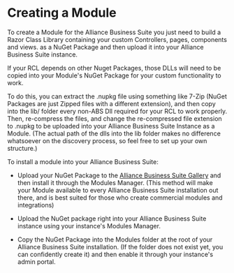 # Creating a Module

To create a Module for the Alliance Business Suite you just need to build a Razor Class Library containing your custom Controllers, pages, components and views. as a NuGet Package and then upload it into your Alliance Business Suite instance. 

If your RCL depends on other Nuget Packages, those DLLs will need to be copied into your Module's NuGet Package for your custom functionality to work.

To do this, you can extract the .nupkg file using something like 7-Zip (NuGet Packages are just Zipped files with a different extension), and then copy into the lib/ folder every non-ABS Dll required for your RCL to work properly. Then, re-compress the files, and change the re-compressed file extension to .nupkg to be uploaded into your Alliance Business Suite Instance as a Module. (The actual path of the dlls into the lib folder makes no difference whatsoever on the discovery process, so feel free to set up your own structure.)

To install a module into your Alliance Business Suite:

- Upload your NuGet Package to the [Alliance Business Suite Gallery](https://gallery.absuite.net) and then install it through the Modules Manager. (This method will make your Module available to every Alliance Business Suite installation out there, and is best suited for those who create commercial modules and integrations)

- Upload the NuGet package right into your Alliance Business Suite instance using your instance's Modules Manager.
- Copy the NuGet Package into the Modules folder at the root of your Alliance Business Suite installation. (If the folder does not exist yet, you can confidently create it) and then enable it through your instance's admin portal.

